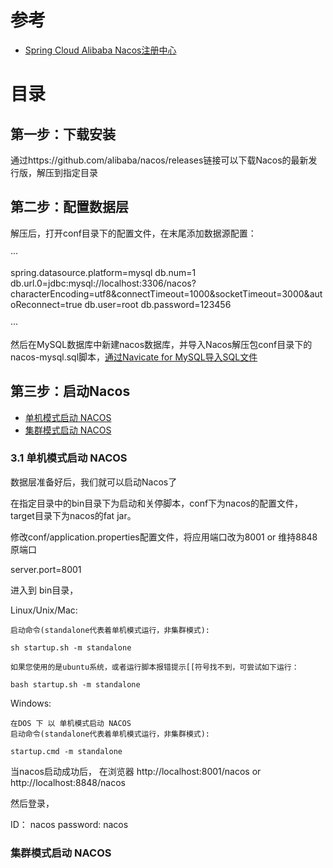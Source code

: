 
# 参考
* [Spring Cloud Alibaba Nacos注册中心](https://mrbird.cc/Spring-Cloud-Alibaba-Nacos%E6%B3%A8%E5%86%8C%E4%B8%AD%E5%BF%83.html)


# 目录

## 第一步：下载安装

通过https://github.com/alibaba/nacos/releases链接可以下载Nacos的最新发行版，解压到指定目录

## 第二步：配置数据层

解压后，打开conf目录下的配置文件，在末尾添加数据源配置：

···

spring.datasource.platform=mysql
db.num=1
db.url.0=jdbc:mysql://localhost:3306/nacos?characterEncoding=utf8&connectTimeout=1000&socketTimeout=3000&autoReconnect=true
db.user=root
db.password=123456

···

然后在MySQL数据库中新建nacos数据库，并导入Nacos解压包conf目录下的nacos-mysql.sql脚本，[通过Navicate for MySQL导入SQL文件](https://help.aliyun.com/document_detail/36315.html)

## 第三步：启动Nacos

* [单机模式启动 NACOS](#单机模式启动-NACOS)
* [集群模式启动 NACOS](#集群模式启动-NACOS)

### 3.1 单机模式启动 NACOS

数据层准备好后，我们就可以启动Nacos了

在指定目录中的bin目录下为启动和关停脚本，conf下为nacos的配置文件，target目录下为nacos的fat jar。

修改conf/application.properties配置文件，将应用端口改为8001 or 维持8848 原端口

server.port=8001

进入到 bin目录，

Linux/Unix/Mac:

    启动命令(standalone代表着单机模式运行，非集群模式):

    sh startup.sh -m standalone

    如果您使用的是ubuntu系统，或者运行脚本报错提示[[符号找不到，可尝试如下运行：

    bash startup.sh -m standalone

Windows:

    在DOS 下 以 单机模式启动 NACOS
    启动命令(standalone代表着单机模式运行，非集群模式):

    startup.cmd -m standalone
    
    
当nacos启动成功后， 在浏览器 http://localhost:8001/nacos or http://localhost:8848/nacos    

然后登录，

ID：       nacos
password:  nacos
    
### 集群模式启动 NACOS
























